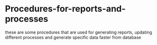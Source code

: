 # Procedures-for-reports-and-processes
these are some procedures that are used for generating reports, updating different processes and generate specific data faster from database

